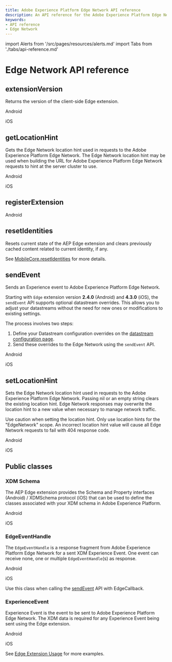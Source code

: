 ```yaml
---
title: Adobe Experience Platform Edge Network API reference
description: An API reference for the Adobe Experience Platform Edge Network mobile extension.
keywords:
- API reference
- Edge Network
---
```


import Alerts from '/src/pages/resources/alerts.md'
import Tabs from './tabs/api-reference.md'

# Edge Network API reference

## extensionVersion

Returns the version of the client-side Edge extension.

<TabsBlock orientation="horizontal" slots="heading, content" repeat="2"/>

Android

<Tabs query="platform=android&api=extension-version"/>

iOS

<Tabs query="platform=ios&api=extension-version"/>

## getLocationHint

Gets the Edge Network location hint used in requests to the Adobe Experience Platform Edge Network. The Edge Network location hint may be used when building the URL for Adobe Experience Platform Edge Network requests to hint at the server cluster to use.

<TabsBlock orientation="horizontal" slots="heading, content" repeat="2"/>

Android

<Tabs query="platform=android&api=get-location-hint"/>

iOS

<Tabs query="platform=ios&api=get-location-hint"/>

## registerExtension

<Alerts query="platform=android-register-extension&componentClass=InlineNestedAlert"/>

<TabsBlock orientation="horizontal" slots="heading, content" repeat="1"/>

Android

<Tabs query="platform=android&api=register-extension"/>

## resetIdentities

Resets current state of the AEP Edge extension and clears previously cached content related to current identity, if any.

See [MobileCore.resetIdentities](../../home/base/mobile-core/api-reference.md#resetidentities) for more details.

## sendEvent

Sends an Experience event to Adobe Experience Platform Edge Network.

<InlineAlert variant="info" slots="text"/>

Starting with `Edge` extension version **2.4.0** (Android) and **4.3.0** (iOS), the `sendEvent` API supports optional datastream overrides. This allows you to adjust your datastreams without the need for new ones or modifications to existing settings.

The process involves two steps:

1. Define your Datastream configuration overrides on the [datastream configuration page](https://experienceleague.adobe.com/docs/experience-platform/datastreams/configure.html).
2. Send these overrides to the Edge Network using the `sendEvent` API.

<TabsBlock orientation="horizontal" slots="heading, content" repeat="2"/>

Android

<Tabs query="platform=android&api=send-event"/>

iOS

<Tabs query="platform=ios&api=send-event"/>

## setLocationHint

Sets the Edge Network location hint used in requests to the Adobe Experience Platform Edge Network. Passing nil or an empty string clears the existing location hint. Edge Network responses may overwrite the location hint to a new value when necessary to manage network traffic.

<InlineAlert variant="warning" slots="text"/>

Use caution when setting the location hint. Only use location hints for the "EdgeNetwork" scope. An incorrect location hint value will cause all Edge Network requests to fail with 404 response code.

<TabsBlock orientation="horizontal" slots="heading, content" repeat="2"/>

Android

<Tabs query="platform=android&api=set-location-hint"/>

iOS

<Tabs query="platform=ios&api=set-location-hint"/>

## Public classes

### XDM Schema

The AEP Edge extension provides the Schema and Property interfaces (Android) / XDMSchema protocol (iOS) that can be used to define the classes associated with your XDM schema in Adobe Experience Platform.

<TabsBlock orientation="horizontal" slots="heading, content" repeat="2"/>

Android

<Tabs query="platform=android&api=xdm-schema"/>

iOS

<Tabs query="platform=ios&api=xdm-schema"/>

### EdgeEventHandle

The `EdgeEventHandle` is a response fragment from Adobe Experience Platform Edge Network for a sent XDM Experience Event.
One event can receive none, one or multiple `EdgeEventHandle`(s) as response.

<TabsBlock orientation="horizontal" slots="heading, content" repeat="2"/>

Android

<Tabs query="platform=android&api=edge-event-handle"/>

iOS

<Tabs query="platform=ios&api=edge-event-handle"/>

Use this class when calling the [sendEvent](#sendevent) API with EdgeCallback.

### ExperienceEvent

Experience Event is the event to be sent to Adobe Experience Platform Edge Network.
The XDM data is required for any Experience Event being sent using the Edge extension.

<TabsBlock orientation="horizontal" slots="heading, content" repeat="2"/>

Android

<Tabs query="platform=android&api=experience-event"/>

iOS

<Tabs query="platform=ios&api=experience-event"/>

See [Edge Extension Usage](https://github.com/adobe/aepsdk-edge-ios/blob/main/Documentation/extension-usage.md) for more examples.
